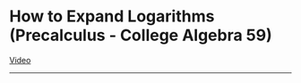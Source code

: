# How to Expand Logarithms (Precalculus - College Algebra 59)

[Video](https://www.youtube.com/watch?v=qCeN653SdX4)

---

